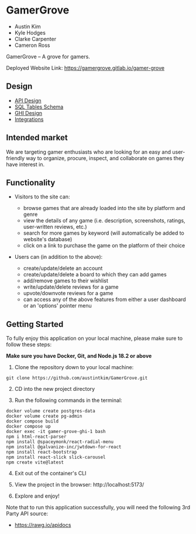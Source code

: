 # GamerGrove
- Austin Kim
- Kyle Hodges
- Clarke Carpenter
- Cameron Ross

GamerGrove – A grove for gamers.

Deployed Website Link: https://gamergrove.gitlab.io/gamer-grove

## Design
- [API Design](docs/api-design.md)
- [SQL Tables Schema](docs/data-model-design.md)
- [GHI Design](docs/ghi-design.md)
- [Integrations](docs/integrations.md)

## Intended market
We are targeting gamer enthusiasts who are looking for an easy and user-friendly way to organize, procure, inspect, and collaborate on games they have interest in.

## Functionality
- Visitors to the site can:
  - browse games that are already loaded into the site by platform and
   genre
  - view the details of any game (i.e. description, screenshots, ratings,
   user-written reviews, etc.)
  - search for more games by keyword (will automatically be added to
   website's database)
  - click on a link to purchase the game on the platform of their choice

- Users can (in addition to the above):
  - create/update/delete an account
  - create/update/delete a board to which they can add games
  - add/remove games to their wishlist
  - write/update/delete reviews for a game
  - upvote/downvote reviews for a game
  - can access any of the above features from either a user dashboard or
   an 'options' pointer menu

## Getting Started
To fully enjoy this application on your local machine, please make sure to follow these steps:

**Make sure you have Docker, Git, and Node.js 18.2 or above**

1. Clone the repository down to your local machine:
```
git clone https://github.com/austintkim/GamerGrove.git
```

2. CD into the new project directory

3. Run the following commands in the terminal:
```
docker volume create postgres-data
docker volume create pg-admin
docker compose build
docker compose up
docker exec -it gamer-grove-ghi-1 bash
npm i html-react-parser
npm install @spaceymonk/react-radial-menu
npm install @galvanize-inc/jwtdown-for-react
npm install react-bootstrap
npm install react-slick slick-carousel
npm create vite@latest
```
4. Exit out of the container's CLI

5. View the project in the browser: http://localhost:5173/

6. Explore and enjoy!

Note that to run this application successfully, you will need the following 3rd Party API source:
- https://rawg.io/apidocs
